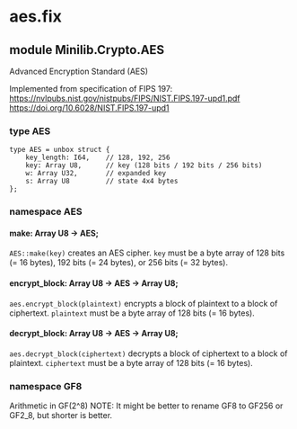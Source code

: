 # aes.fix

## module Minilib.Crypto.AES

Advanced Encryption Standard (AES)

Implemented from specification of FIPS 197:
https://nvlpubs.nist.gov/nistpubs/FIPS/NIST.FIPS.197-upd1.pdf
https://doi.org/10.6028/NIST.FIPS.197-upd1


### type AES

```
type AES = unbox struct {
    key_length: I64,    // 128, 192, 256
    key: Array U8,      // key (128 bits / 192 bits / 256 bits)
    w: Array U32,       // expanded key
    s: Array U8         // state 4x4 bytes
};
```
### namespace AES

#### make: Array U8 -> AES;

`AES::make(key)` creates an AES cipher.
`key` must be a byte array of 128 bits (= 16 bytes), 192 bits (= 24 bytes), or
256 bits (= 32 bytes).

#### encrypt_block: Array U8 -> AES -> Array U8;

`aes.encrypt_block(plaintext)` encrypts a block of plaintext to a block of ciphertext.
`plaintext` must be a byte array of 128 bits (= 16 bytes).

#### decrypt_block: Array U8 -> AES -> Array U8;

`aes.decrypt_block(ciphertext)` decrypts a block of ciphertext to a block of plaintext.
`ciphertext` must be a byte array of 128 bits (= 16 bytes).

### namespace GF8

Arithmetic in GF(2^8)
NOTE: It might be better to rename GF8 to GF256 or GF2_8, but shorter is better.

